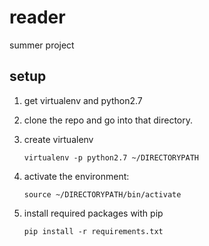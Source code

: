 reader
======

summer project

## setup ##

1. get virtualenv and python2.7
2. clone the repo and go into that directory.
3. create virtualenv

    <code>virtualenv -p python2.7 ~/DIRECTORYPATH</code>

4. activate the environment:

    <code>source ~/DIRECTORYPATH/bin/activate</code>

5. install required packages with pip

    <code>pip install -r requirements.txt</code>